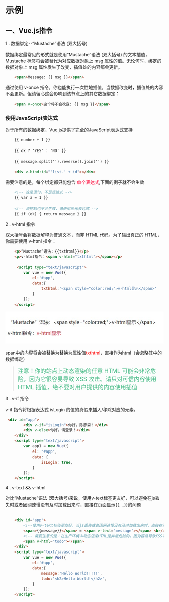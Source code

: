 # 示例

## 一、Vue.js指令

1 . 数据绑定--“Mustache”语法 (双大括号)

数据绑定最常见的形式就是使用“Mustache”语法 (双大括号) 的文本插值，
Mustache 标签将会被替代为对应数据对象上 msg 属性的值。无论何时，绑定的数据对象上 msg 属性发生了改变，插值处的内容都会更新。

```html  
    <span>Message: {{ msg }}</span>
```

通过使用 v-once 指令，你也能执行一次性地插值，当数据改变时，插值处的内容不会更新。但请留心这会影响到该节点上的其它数据绑定：

```html
    <span v-once>这个将不会改变: {{ msg }}</span>
```

### 使用JavaScript表达式

对于所有的数据绑定，Vue.js提供了完全的JavaScript表达式支持

```html
    {{ number + 1 }}

    {{ ok ? 'YES' : 'NO' }}

    {{ message.split('').reverse().join('') }}

    <div v-bind:id="'list-' + id"></div>
```

需要注意的是，每个绑定都只能包含 <font color=#FF0033>单个表达式</font>,下面的例子就不会生效

```html
    <!-- 这是语句，不是表达式 -->
    {{ var a = 1 }}

    <!-- 流控制也不会生效，请使用三元表达式 -->
    {{ if (ok) { return message } }}
```

2 . v-html 指令  

双大括号会将数据解释为普通文本，而非 HTML 代码。为了输出真正的 HTML，你需要使用 v-html 指令：

```html
    <p>“Mustache”语法：{{txthtml}}</p>
    <p>v-html指令：<span v-html="txthtml"></span></p>

     <script type="text/javascript">
        var vue = new Vue({
            el:'#app',
            data:{
                txthtml:'<span style="color:red;">v-html显示</span>'
            }
        });
    </script>

```

![Alt text](/assets/imgMD/v-html.png "optional title")

span中的内容将会被替换为替换为属性值<font color=#FF0000>txthtml</font>，直接作为html（会忽略其中的数据绑定）

> <font size=4 color=#42b983> 注意！你的站点上动态渲染的任意 HTML 可能会非常危险，因为它很容易导致 XSS 攻击。请只对可信内容使用 HTML 插值，绝不要对用户提供的内容使用插值 </font>

3 . v-if 指令

v-if 指令将根据表达式 isLogin 的值的真假来插入/移除对应的元素。

```html
 <div id="app">
        <div v-if="isLogin">你好，陈彦森！</div>
        <div v-else>你好，请登录！</div>
    </div>
    <script type="text/javascript">
        var app1 = new Vue({
            el: "#app",
            data: {
                isLogin: true,
            }
        });
    </script>
```

4 . v-text && v-html

对比“Mustache”语法 (双大括号)来说，使用v-text标签更友好，可以避免在js丢失时或者因网速慢没有及时加载出来时，直接在页面显示{{....}}的问题

```html

    <div id="app">
        <!--使用v-text标签更友好，当js丢失或者因网速慢没有及时加载出来时，直接在页面显示{{....}}的问题-->
        <span>{{message}}</span> = <span v-text="message"></span> <br/>
        <!-- 需要注意的是：在生产环境中动态渲染HTML是非常危险的，因为容易导致XSS攻击。所以只能在可信的内容上使用v-html，永远不要在用户提交和可操作的网页上使用-->
        <span v-html="todo"></span>
    </div>
    <script type="text/javascript">
        var vue = new Vue({
            el:'#app',
            data:{
                message:'Hello World!!!!!',
                todo:'<h2>Hello World!</h2>',
            }
        });
    </script>

```